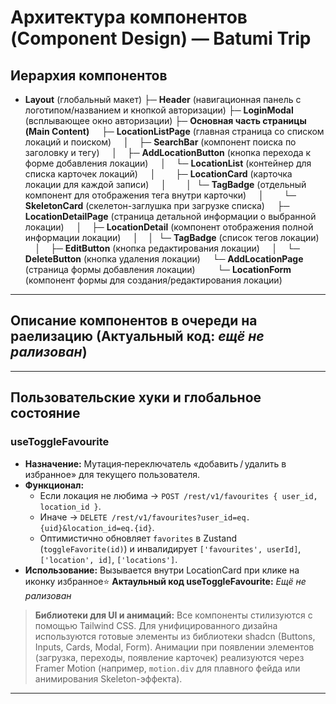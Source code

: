 # Архитектура компонентов (Component Design) — Batumi Trip

## Иерархия компонентов
* **Layout** (глобальный макет)
  ├─ **Header** (навигационная панель с логотипом/названием и кнопкой авторизации)
  ├─ **LoginModal** (всплывающее окно авторизации)
  ├─ **Основная часть страницы (Main Content)**
      ├─ **LocationListPage** (главная страница со списком локаций и поиском)
      │    ├─ **SearchBar** (компонент поиска по заголовку и тегу)
      │    ├─ **AddLocationButton** (кнопка перехода к форме добавления локации)
      │    └─ **LocationList** (контейнер для списка карточек локаций)
      │        ├─ **LocationCard** (карточка локации для каждой записи)
      │        │  └─ **TagBadge** (отдельный компонент для отображения тега внутри карточки)
      │        └─ **SkeletonCard** (скелетон-заглушка при загрузке списка)
      ├─ **LocationDetailPage** (страница детальной информации о выбранной локации)
      │    ├─ **LocationDetail** (компонент отображения полной информации локации)
      │    │  └─ **TagBadge** (список тегов локации)
      │    ├─ **EditButton** (кнопка редактирования локации)
      │    └─ **DeleteButton** (кнопка удаления локации)
      └─ **AddLocationPage** (страница формы добавления локации)
          └─ **LocationForm** (компонент формы для создания/редактирования локации)

---
## Описание компонентов в очереди на раелизацию (Актуальный код: *ещё не рализован*)

---
## Пользовательские хуки и глобальное состояние

### useToggleFavourite

* **Назначение:** Мутация‑переключатель «добавить / удалить в избранное» для текущего пользователя.
* **Функционал:**
  * Если локация не любима → `POST /rest/v1/favourites { user_id, location_id }`.
  * Иначе → `DELETE /rest/v1/favourites?user_id=eq.{uid}&location_id=eq.{id}`.
  * Оптимистично обновляет `favorites` в Zustand (`toggleFavorite(id)`) и инвалидирует `['favourites', userId]`, `['location', id]`, `['locations']`.
* **Использование:** Вызывается внутри LocationCard при клике на иконку избранное⭐
**Актаульный код useToggleFavourite:** *Ещё не рализован*

> **Библиотеки для UI и анимаций:** Все компоненты стилизуются с помощью Tailwind CSS. Для унифицированного дизайна используются готовые элементы из библиотеки shadcn (Buttons, Inputs, Cards, Modal, Form). Анимации при появлении элементов (загрузка, переходы, появление карточек) реализуются через Framer Motion (например, `motion.div` для плавного фейда или анимирования Skeleton-эффекта).

---